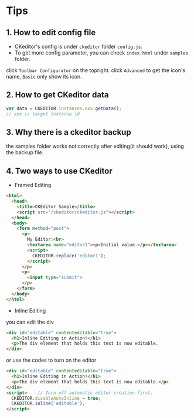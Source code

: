 # Tips

## 1. How to edit config file

* CKeditor's config is under `ckeditor` folder `config.js`.
* To get more config parameter, you can check `index.html` under `samples` folder.

click `Toolbar Configurator` on the topright.
click `Advanced` to get the icon's name, `Basic` only show its icon.

## 2. How to get CKeditor data

```javascript
var data = CKEDITOR.instances.xxx.getData();
// xxx is target textarea id
```

## 3. Why there is a ckeditor backup

the samples folder works not correctly after editing(it should work), using the backup file.

## 4. Two ways to use CKeditor

* Framed Editing

```html
<html>
  <head>
    <title>CKEditor Sample</title>
    <script src="/ckeditor/ckeditor.js"></script>
  </head>
  <body>
    <form method="post">
      <p>
        My Editor:<br>
        <textarea name="editor1"><p>Initial value.</p></textarea>
        <script>
          CKEDITOR.replace('editor1');
        </script>
      </p>
      <p>
        <input type="submit">
      </p>
    </form>
  </body>
</html>  
```

* Inline Editing

you can edit the div

```html
<div id="editable" contenteditable="true">
  <h1>Inline Editing in Action!</h1>
  <p>The div element that holds this text is now editable.
</div>
```

or use the codes to turn on the editor

```html
<div id="editable" contenteditable="true">
  <h1>Inline Editing in Action!</h1>
  <p>The div element that holds this text is now editable.</p>
</div>
<script>    // Turn off automatic editor creation first.
  CKEDITOR.disableAutoInline = true;
  CKEDITOR.inline('editable');
</script>
```
